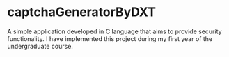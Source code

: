 # captchaGeneratorByDXT
A simple application developed in C language that aims to provide security functionality. I have implemented this project during my first year of the undergraduate course.
